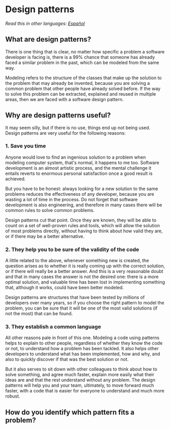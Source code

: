 # Design patterns

[comment]: <> (<img align="right" src="https://camo.githubusercontent.com/cfcaf3a99103d61f387761e5fc445d9ba0203b01/68747470733a2f2f7472617669732d63692e6f72672f6477796c2f657374612e7376673f6272616e63683d6d6173746572">)

*Read this in other languages: [Español](README.md)*

## What are design patterns?

There is one thing that is clear, no matter how specific a problem a software developer is facing is, there is a 99% chance that someone has already faced a similar problem in the past, which can be modeled from the same way.

Modeling refers to the structure of the classes that make up the solution to the problem that may already be invented, because you are solving a common problem that other people have already solved before. If the way to solve this problem can be extracted, explained and reused in multiple areas, then we are faced with a software design pattern.

## Why are design patterns useful?

It may seem silly, but if there is no use, things end up not being used. Design patterns are very useful for the following reasons:

### 1. Save you time

Anyone would love to find an ingenious solution to a problem when modeling computer system, that's normal, it happens to me too. Software development is an almost artistic process, and the mental challenge it entails reverts to enormous personal satisfaction once a good result is achieved.

But you have to be honest: always looking for a new solution to the same problems reduces the effectiveness of any developer, because you are wasting a lot of time in the process. Do not forget that software development is also engineering, and therefore in many cases there will be common rules to solve common problems.

Design patterns cut that point. Once they are known, they will be able to count on a set of well-proven rules and tools, which will allow the solution of most problems directly, without having to think about how valid they are, or if there may be a better alternative.

### 2. They help you to be sure of the validity of the code

A little related to the above, whenever something new is created, the question arises as to whether it is really coming up with the correct solution, or if there will really be a better answer. And this is a very reasonable doubt and that in many cases the answer is not the desired one: there is a more optimal solution, and valuable time has been lost in implementing something that, although it works, could have been better modeled.

Design patterns are structures that have been tested by millions of developers over many years, so if you choose the right pattern to model the problem, you can be sure that it will be one of the most valid solutions (if not the most) that can be found.

### 3. They establish a common language

All other reasons pale in front of this one. Modeling a code using patterns helps to explain to other people, regardless of whether they know the code or not, to understand how a problem has been tackled. It also helps other developers to understand what has been implemented, how and why, and also to quickly discover if that was the best solution or not.

But it also serves to sit down with other colleagues to think about how to solve something, and agree much faster, explain more easily what their ideas are and that the rest understand without any problem. The design patterns will help you and your team, ultimately, to move forward much faster, with a code that is easier for everyone to understand and much more robust.

## How do you identify which pattern fits a problem?

